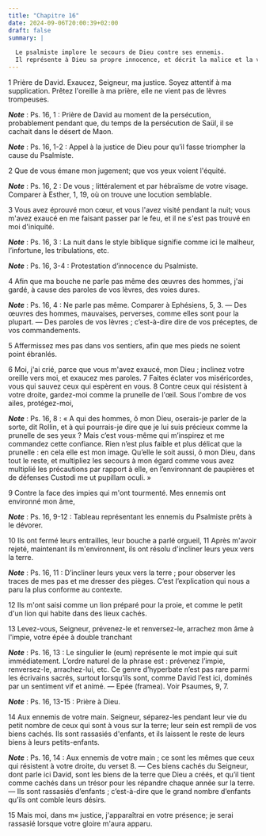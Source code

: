 ```yaml
---
title: "Chapitre 16"
date: 2024-09-06T20:00:39+02:00
draft: false
summary: |
  
  Le psalmiste implore le secours de Dieu contre ses ennemis.
  Il représente à Dieu sa propre innocence, et décrit la malice et la violence de ceux qui le persécutent.
---
```



1 Prière de David. Exaucez, Seigneur, ma justice. Soyez attentif à ma supplication. Prêtez l'oreille à ma prière, elle ne vient pas de lèvres trompeuses.

***Note*** :  Ps. 16, 1 : Prière de David au moment de la persécution, probablement pendant que, du temps de la persécution de Saül, il se cachait dans le désert de Maon.

***Note*** :  Ps. 16, 1-2 : Appel à la justice de Dieu pour qu’il fasse triompher la cause du Psalmiste.


2 Que de vous émane mon jugement; que vos yeux voient l'équité.

***Note*** :  Ps. 16, 2 : De vous ; littéralement et par hébraïsme de votre visage. Comparer à Esther, 1, 19, où on trouve une locution semblable.

3 Vous avez éprouvé mon cœur, et vous l'avez visité pendant la nuit; vous m'avez exaucé en me faisant passer par le feu, et il ne s'est pas trouvé en moi d'iniquité.

***Note*** :  Ps. 16, 3 : La nuit dans le style biblique signifie comme ici le malheur, l’infortune, les tribulations, etc.

***Note*** :  Ps. 16, 3-4 : Protestation d’innocence du Psalmiste.

4 Afin que ma bouche ne parle pas même des œuvres des hommes, j'ai gardé, à cause des paroles de vos lèvres, des voies dures.

***Note*** :  Ps. 16, 4 : Ne parle pas même. Comparer à Ephésiens, 5, 3. ― Des œuvres des hommes, mauvaises, perverses, comme elles sont pour la plupart. ― Des paroles de vos lèvres ; c’est-à-dire dire de vos préceptes, de vos commandements.

5 Affermissez mes pas dans vos sentiers, afin que mes pieds ne soient point ébranlés.


6 Moi, j'ai crié, parce que vous m'avez exaucé, mon Dieu ; inclinez votre oreille vers moi, et exaucez mes paroles. 7 Faites éclater vos miséricordes, vous qui sauvez ceux qui espèrent en vous. 8 Contre ceux qui résistent à votre droite, gardez-moi comme la prunelle de l'œil. Sous l'ombre de vos ailes, protégez-moi,

***Note*** :  Ps. 16, 8 : « A qui des hommes, ô mon Dieu, oserais-je parler de la sorte, dit Rollin, et à qui pourrais-je dire que je lui suis précieux comme la prunelle de ses yeux ? Mais c’est vous-même qui m’inspirez et me commandez cette confiance. Rien n’est plus faible et plus délicat que la prunelle : en cela elle est mon image. Qu’elle le soit aussi, ô mon Dieu, dans tout le reste, et multipliez les secours à mon égard comme vous avez multiplié les précautions par rapport à elle, en l’environnant de paupières et de défenses Custodi me ut pupillam oculi. »

9 Contre la face des impies qui m'ont tourmenté. Mes ennemis ont environné mon âme,

***Note*** :  Ps. 16, 9-12 : Tableau représentant les ennemis du Psalmiste prêts à le dévorer.

10 Ils ont fermé leurs entrailles, leur bouche a parlé orgueil, 11 Après m'avoir rejeté, maintenant ils m'environnent, ils ont résolu d'incliner leurs yeux vers la terre.

***Note*** :  Ps. 16, 11 : D’incliner leurs yeux vers la terre ; pour observer les traces de mes pas et me dresser des pièges. C’est l’explication qui nous a paru la plus conforme au contexte.

12 Ils m'ont saisi comme un lion préparé pour la proie, et comme le petit d'un lion qui habite dans des lieux cachés.


13 Levez-vous, Seigneur, prévenez-le et renversez-le, arrachez mon âme à l'impie, votre épée à double tranchant

***Note*** :  Ps. 16, 13 : Le singulier le (eum) représente le mot impie qui suit immédiatement. L’ordre naturel de la phrase est : prévenez l’impie, renversez-le, arrachez-lui, etc. Ce genre d’hyperbate n’est pas rare parmi les écrivains sacrés, surtout lorsqu’ils sont, comme David l’est ici, dominés par un sentiment vif et animé. ― Epée (framea). Voir Psaumes, 9, 7.

***Note*** :  Ps. 16, 13-15 : Prière à Dieu.

14 Aux ennemis de votre main. Seigneur, séparez-les pendant leur vie du petit nombre de ceux qui sont à vous sur la terre; leur sein est rempli de vos biens cachés. Ils sont rassasiés d'enfants, et ils laissent le reste de leurs biens à leurs petits-enfants.

***Note*** :  Ps. 16, 14 : Aux ennemis de votre main ; ce sont les mêmes que ceux qui résistent à votre droite, du verset 8. ― Ces biens cachés du Seigneur, dont parle ici David, sont les biens de la terre que Dieu a créés, et qu’il tient comme cachés dans un trésor pour les répandre chaque année sur la terre. ― Ils sont rassasiés d’enfants ; c’est-à-dire que le grand nombre d’enfants qu’ils ont comble leurs désirs.

15 Mais moi, dans m« justice, j'apparaîtrai en votre présence; je serai rassasié lorsque votre gloire m'aura apparu.

